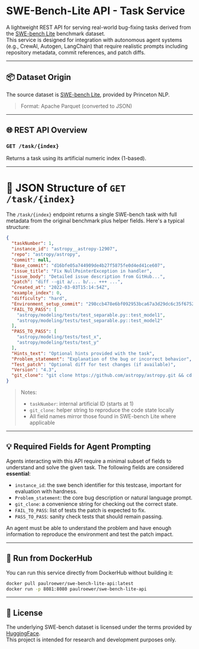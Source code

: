 # SWE-Bench-Lite API - Task Service

A lightweight REST API for serving real-world bug-fixing tasks derived from the [SWE-bench Lite](https://huggingface.co/datasets/princeton-nlp/SWE-bench_Lite) benchmark dataset.  
This service is designed for integration with autonomous agent systems (e.g., CrewAI, Autogen, LangChain) that require realistic prompts including repository metadata, commit references, and patch diffs.

---

## 📦 Dataset Origin

The source dataset is [SWE-bench Lite](https://huggingface.co/datasets/princeton-nlp/SWE-bench_Lite), provided by Princeton NLP.

> Format: Apache Parquet (converted to JSON)

---

## 🌐 REST API Overview

### `GET /task/{index}`  
Returns a task using its artificial numeric index (1-based).

---

# 🧾 JSON Structure of `GET /task/{index}`

The `/task/{index}` endpoint returns a single SWE-bench task with full metadata from the original benchmark plus helper fields. Here's a typical structure:

```json
{
  "taskNumber": 1,
  "instance_id": "astropy__astropy-12907",
  "repo": "astropy/astropy",
  "commit": null,
  "Base_commit": "d16bfe05a744909de4b27f5875fe0d4ed41ce607",
  "issue_title": "Fix NullPointerException in handler",
  "issue_body": "Detailed issue description from GitHub...",
  "patch": "diff --git a/... b/... +++ ...",
  "Created_at": "2022-03-03T15:14:54Z",
  "example_index": 0,
  "difficulty": "hard",
  "Environment_setup_commit": "298ccb478e6bf092953bca67a3d29dc6c35f6752",
  "FAIL_TO_PASS": [
    "astropy/modeling/tests/test_separable.py::test_model1",
    "astropy/modeling/tests/test_separable.py::test_model2"
  ],
  "PASS_TO_PASS": [
    "astropy/modeling/tests/test_x",
    "astropy/modeling/tests/test_y"
  ],
  "Hints_text": "Optional hints provided with the task",
  "Problem_statement": "Explanation of the bug or incorrect behavior",
  "Test_patch": "Optional diff for test changes (if available)",
  "Version": "4.3",
  "git_clone": "git clone https://github.com/astropy/astropy.git && cd astropy && git checkout d16bfe05a744909de4b27f5875fe0d4ed41ce607"
}
```

> Notes:
> - `taskNumber`: internal artificial ID (starts at 1)
> - `git_clone`: helper string to reproduce the code state locally
> - All field names mirror those found in SWE-bench Lite where applicable

---

## 💡 Required Fields for Agent Prompting

Agents interacting with this API require a minimal subset of fields to understand and solve the given task. The following fields are considered **essential**:

- `instance_id`: the swe bench identifier for this testcase, important for evaluation with hardness.
- `Problem_statement`: the core bug description or natural language prompt.
- `git_clone`: a convenience string for checking out the correct state.
- `FAIL_TO_PASS`: list of tests the patch is expected to fix.
- `PASS_TO_PASS`: sanity check tests that should remain passing.

An agent must be able to understand the problem and have enough information to reproduce the environment and test the patch impact.

---

## 🐳 Run from DockerHub

You can run this service directly from DockerHub without building it:

```bash
docker pull paulroewer/swe-bench-lite-api:latest
docker run -p 8081:8080 paulroewer/swe-bench-lite-api
```

---

## 📜 License

The underlying SWE-bench dataset is licensed under the terms provided by [HuggingFace](https://huggingface.co/datasets/princeton-nlp/SWE-bench_Lite).  
This project is intended for research and development purposes only.